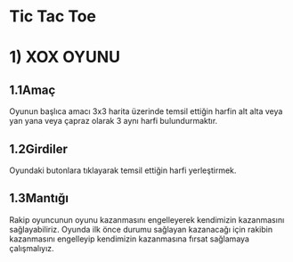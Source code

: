 # Tic Tac Toe
# 1) XOX OYUNU
## 1.1Amaç<br/>
Oyunun başlıca amacı 3x3 harita üzerinde temsil ettiğin harfin alt alta veya yan yana veya çapraz olarak 3 aynı harfi bulundurmaktır.<br/>
## 1.2Girdiler <br/>
Oyundaki butonlara tıklayarak temsil ettiğin harfi yerleştirmek.<br/>
## 1.3Mantığı<br/>
Rakip oyuncunun oyunu kazanmasını engelleyerek kendimizin kazanmasını sağlayabiliriz. Oyunda ilk önce durumu sağlayan kazanacağı için rakibin kazanmasını engelleyip kendimizin kazanmasına fırsat sağlamaya çalışmalıyız.<br/>

